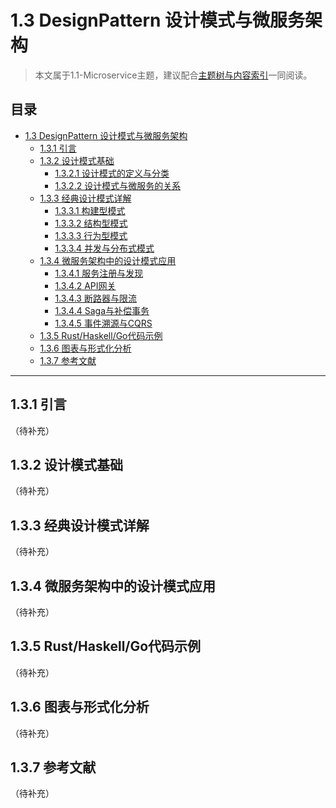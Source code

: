 # 1.3 DesignPattern 设计模式与微服务架构

> 本文属于1.1-Microservice主题，建议配合[主题树与内容索引](../../00-主题树与内容索引.md)一同阅读。

## 目录

- [1.3 DesignPattern 设计模式与微服务架构](#13-designpattern-设计模式与微服务架构)
  - [1.3.1 引言](#131-引言)
  - [1.3.2 设计模式基础](#132-设计模式基础)
    - [1.3.2.1 设计模式的定义与分类](#1321-设计模式的定义与分类)
    - [1.3.2.2 设计模式与微服务的关系](#1322-设计模式与微服务的关系)
  - [1.3.3 经典设计模式详解](#133-经典设计模式详解)
    - [1.3.3.1 构建型模式](#1331-构建型模式)
    - [1.3.3.2 结构型模式](#1332-结构型模式)
    - [1.3.3.3 行为型模式](#1333-行为型模式)
    - [1.3.3.4 并发与分布式模式](#1334-并发与分布式模式)
  - [1.3.4 微服务架构中的设计模式应用](#134-微服务架构中的设计模式应用)
    - [1.3.4.1 服务注册与发现](#1341-服务注册与发现)
    - [1.3.4.2 API网关](#1342-api网关)
    - [1.3.4.3 断路器与限流](#1343-断路器与限流)
    - [1.3.4.4 Saga与补偿事务](#1344-saga与补偿事务)
    - [1.3.4.5 事件溯源与CQRS](#1345-事件溯源与cqrs)
  - [1.3.5 Rust/Haskell/Go代码示例](#135-rusthaskellgo代码示例)
  - [1.3.6 图表与形式化分析](#136-图表与形式化分析)
  - [1.3.7 参考文献](#137-参考文献)

---

## 1.3.1 引言

（待补充）

## 1.3.2 设计模式基础

（待补充）

## 1.3.3 经典设计模式详解

（待补充）

## 1.3.4 微服务架构中的设计模式应用

（待补充）

## 1.3.5 Rust/Haskell/Go代码示例

（待补充）

## 1.3.6 图表与形式化分析

（待补充）

## 1.3.7 参考文献

（待补充） 